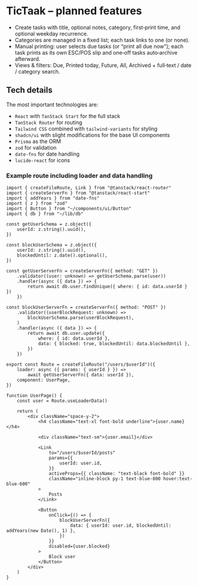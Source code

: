 # TicTaak – planned features

- Create tasks with title, optional notes, category, first‑print time, and optional weekday recurrence.
- Categories are managed in a fixed list; each task links to one (or none).
- Manual printing: user selects due tasks (or “print all due now”); each task prints as its own ESC/POS slip and one‑off tasks auto‑archive afterward.
- Views & filters: Due, Printed today, Future, All, Archived + full‑text / date / category search.

## Tech details

The most important technologies are:
- `React` with `TanStack Start` for the full stack
- `TanStack Router` for routing
- `Tailwind CSS` combined with `tailwind-variants` for styling
- `shadcn/ui` with slight modifications for the base UI components
- `Prisma` as the ORM
- `zod` for validation
- `date-fns` for date handling
- `lucide-react` for icons

### Example route including loader and data handling

```tsx
import { createFileRoute, Link } from "@tanstack/react-router"
import { createServerFn } from "@tanstack/react-start"
import { addYears } from "date-fns"
import { z } from "zod"
import { Button } from "~/components/ui/Button"
import { db } from "~/lib/db"

const getUserSchema = z.object({
	userId: z.string().uuid(),
})

const blockUserSchema = z.object({
	userId: z.string().uuid(),
	blockedUntil: z.date().optional(),
})

const getUserServerFn = createServerFn({ method: "GET" })
	.validator((user: unknown) => getUserSchema.parse(user))
	.handler(async ({ data }) => {
		return await db.user.findUnique({ where: { id: data.userId } })
	})

const blockUserServerFn = createServerFn({ method: "POST" })
	.validator((userBlockRequest: unknown) =>
		blockUserSchema.parse(userBlockRequest),
	)
	.handler(async ({ data }) => {
		return await db.user.update({
			where: { id: data.userId },
			data: { blocked: true, blockedUntil: data.blockedUntil },
		})
	})

export const Route = createFileRoute("/users/$userId")({
	loader: async ({ params: { userId } }) =>
		await getUserServerFn({ data: userId }),
	component: UserPage,
})

function UserPage() {
	const user = Route.useLoaderData()

	return (
		<div className="space-y-2">
			<h4 className="text-xl font-bold underline">{user.name}</h4>

			<div className="text-sm">{user.email}</div>

			<Link
				to="/users/$userId/posts"
				params={{
					userId: user.id,
				}}
				activeProps={{ className: "text-black font-bold" }}
				className="inline-block py-1 text-blue-800 hover:text-blue-600"
			>
				Posts
			</Link>

			<Button
				onClick={() => {
					blockUserServerFn({
						data: { userId: user.id, blockedUntil: addYears(new Date(), 1) },
					})
				}}
				disabled={user.blocked}
			>
				Block user
			</Button>
		</div>
	)
}

```

